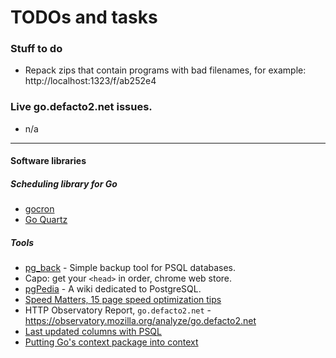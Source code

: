 # TODOs and tasks

### Stuff to do

* Repack zips that contain programs with bad filenames, for example: http://localhost:1323/f/ab252e4

### Live go.defacto2.net issues.

* n/a

---

#### Software libraries

#####  Scheduling library for Go

- [gocron](https://github.com/go-co-op/gocron)
- [Go Quartz](https://github.com/reugn/go-quartz)

##### Tools

- [pg_back](https://github.com/orgrim/pg_back) - Simple backup tool for PSQL databases.
- Capo: get your `<head>` in order, chrome web store.
- [pgPedia](https://pgpedia.info/) - A wiki dedicated to PostgreSQL.
- [Speed Matters, 15 page speed optimization tips](https://www.speedcurve.com/blog/15-neglected-page-speed-optimizations/)
- HTTP Observatory Report, `go.defacto2.net` - https://observatory.mozilla.org/analyze/go.defacto2.net
- [Last updated columns with PSQL](https://www.morling.dev/blog/last-updated-columns-with-postgres)
- [Putting Go's context package into context](https://blog.meain.io/2024/golang-context/)